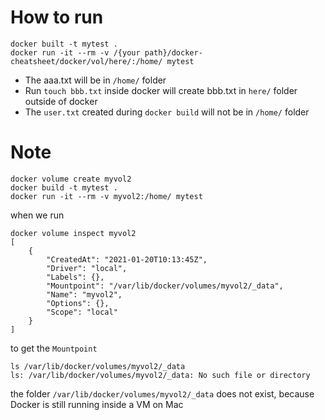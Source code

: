 # How to run

```
docker built -t mytest .
docker run -it --rm -v /{your path}/docker-cheatsheet/docker/vol/here/:/home/ mytest
```

* The aaa.txt will be in `/home/` folder
* Run `touch bbb.txt` inside docker will create bbb.txt in `here/` folder outside of docker
* The `user.txt` created during `docker build` will not be in `/home/` folder

# Note
```
docker volume create myvol2
docker build -t mytest .
docker run -it --rm -v myvol2:/home/ mytest
```

when we run 
```
docker volume inspect myvol2
[
    {
        "CreatedAt": "2021-01-20T10:13:45Z",
        "Driver": "local",
        "Labels": {},
        "Mountpoint": "/var/lib/docker/volumes/myvol2/_data",
        "Name": "myvol2",
        "Options": {},
        "Scope": "local"
    }
]
```

to get the `Mountpoint`
```
ls /var/lib/docker/volumes/myvol2/_data
ls: /var/lib/docker/volumes/myvol2/_data: No such file or directory
```

the folder `/var/lib/docker/volumes/myvol2/_data` does not exist, because Docker is still running inside a VM on Mac



